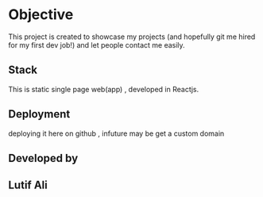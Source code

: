 Objective
=========
This project is created to showcase my projects (and hopefully git me hired for my first dev job!) and let people contact me easily.

Stack
-----
This is static single page web(app) , developed in Reactjs.

Deployment
----------
deploying it here on github , infuture may be get a custom domain 

Developed by
---------
Lutif Ali
-----